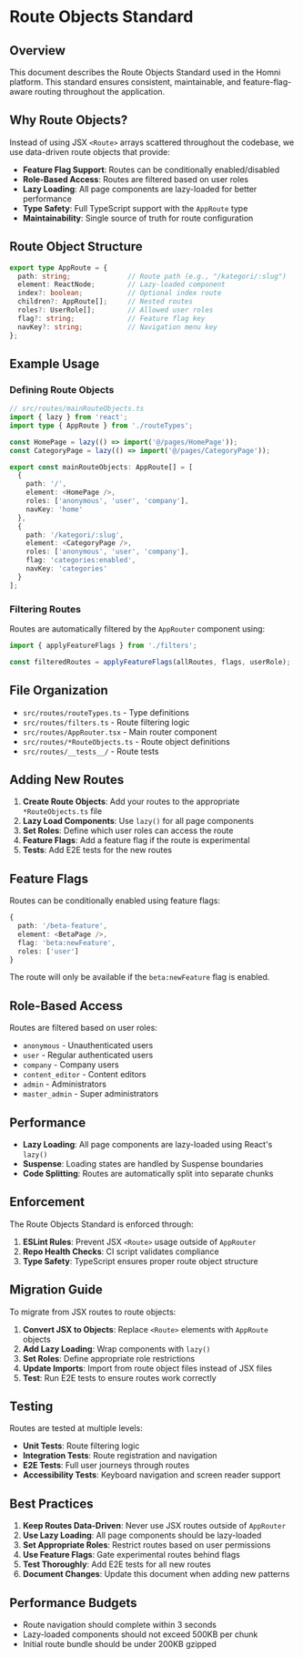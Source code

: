 # Route Objects Standard

## Overview

This document describes the Route Objects Standard used in the Homni platform. This standard ensures consistent, maintainable, and feature-flag-aware routing throughout the application.

## Why Route Objects?

Instead of using JSX `<Route>` arrays scattered throughout the codebase, we use data-driven route objects that provide:

- **Feature Flag Support**: Routes can be conditionally enabled/disabled
- **Role-Based Access**: Routes are filtered based on user roles
- **Lazy Loading**: All page components are lazy-loaded for better performance
- **Type Safety**: Full TypeScript support with the `AppRoute` type
- **Maintainability**: Single source of truth for route configuration

## Route Object Structure

```typescript
export type AppRoute = {
  path: string;              // Route path (e.g., "/kategori/:slug")
  element: ReactNode;        // Lazy-loaded component
  index?: boolean;           // Optional index route
  children?: AppRoute[];     // Nested routes
  roles?: UserRole[];        // Allowed user roles
  flag?: string;             // Feature flag key
  navKey?: string;           // Navigation menu key
};
```

## Example Usage

### Defining Route Objects

```typescript
// src/routes/mainRouteObjects.ts
import { lazy } from 'react';
import type { AppRoute } from './routeTypes';

const HomePage = lazy(() => import('@/pages/HomePage'));
const CategoryPage = lazy(() => import('@/pages/CategoryPage'));

export const mainRouteObjects: AppRoute[] = [
  {
    path: '/',
    element: <HomePage />,
    roles: ['anonymous', 'user', 'company'],
    navKey: 'home'
  },
  {
    path: '/kategori/:slug',
    element: <CategoryPage />,
    roles: ['anonymous', 'user', 'company'],
    flag: 'categories:enabled',
    navKey: 'categories'
  }
];
```

### Filtering Routes

Routes are automatically filtered by the `AppRouter` component using:

```typescript
import { applyFeatureFlags } from './filters';

const filteredRoutes = applyFeatureFlags(allRoutes, flags, userRole);
```

## File Organization

- `src/routes/routeTypes.ts` - Type definitions
- `src/routes/filters.ts` - Route filtering logic
- `src/routes/AppRouter.tsx` - Main router component
- `src/routes/*RouteObjects.ts` - Route object definitions
- `src/routes/__tests__/` - Route tests

## Adding New Routes

1. **Create Route Objects**: Add your routes to the appropriate `*RouteObjects.ts` file
2. **Lazy Load Components**: Use `lazy()` for all page components
3. **Set Roles**: Define which user roles can access the route
4. **Feature Flags**: Add a feature flag if the route is experimental
5. **Tests**: Add E2E tests for the new routes

## Feature Flags

Routes can be conditionally enabled using feature flags:

```typescript
{
  path: '/beta-feature',
  element: <BetaPage />,
  flag: 'beta:newFeature',
  roles: ['user']
}
```

The route will only be available if the `beta:newFeature` flag is enabled.

## Role-Based Access

Routes are filtered based on user roles:

- `anonymous` - Unauthenticated users
- `user` - Regular authenticated users
- `company` - Company users
- `content_editor` - Content editors
- `admin` - Administrators
- `master_admin` - Super administrators

## Performance

- **Lazy Loading**: All page components are lazy-loaded using React's `lazy()`
- **Suspense**: Loading states are handled by Suspense boundaries
- **Code Splitting**: Routes are automatically split into separate chunks

## Enforcement

The Route Objects Standard is enforced through:

1. **ESLint Rules**: Prevent JSX `<Route>` usage outside of `AppRouter`
2. **Repo Health Checks**: CI script validates compliance
3. **Type Safety**: TypeScript ensures proper route object structure

## Migration Guide

To migrate from JSX routes to route objects:

1. **Convert JSX to Objects**: Replace `<Route>` elements with `AppRoute` objects
2. **Add Lazy Loading**: Wrap components with `lazy()`
3. **Set Roles**: Define appropriate role restrictions
4. **Update Imports**: Import from route object files instead of JSX files
5. **Test**: Run E2E tests to ensure routes work correctly

## Testing

Routes are tested at multiple levels:

- **Unit Tests**: Route filtering logic
- **Integration Tests**: Route registration and navigation
- **E2E Tests**: Full user journeys through routes
- **Accessibility Tests**: Keyboard navigation and screen reader support

## Best Practices

1. **Keep Routes Data-Driven**: Never use JSX routes outside of `AppRouter`
2. **Use Lazy Loading**: All page components should be lazy-loaded
3. **Set Appropriate Roles**: Restrict routes based on user permissions
4. **Use Feature Flags**: Gate experimental routes behind flags
5. **Test Thoroughly**: Add E2E tests for all new routes
6. **Document Changes**: Update this document when adding new patterns

## Performance Budgets

- Route navigation should complete within 3 seconds
- Lazy-loaded components should not exceed 500KB per chunk
- Initial route bundle should be under 200KB gzipped